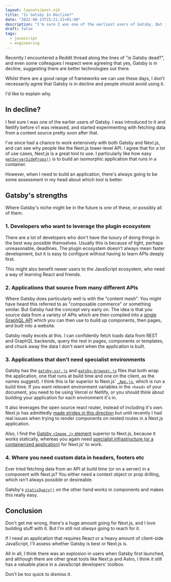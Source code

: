 ```yaml
---
layout: layouts/post.njk
title: "Is Gatsby In Decline?"
date: "2022-08-13T15:21:21+01:00"
description: "I'm sure I was one of the earliest users of Gatsby. But is it in decline? The title is a bit click-baity because I don't really feel that it is. Rather, I think it's well on it's way to finding it's niche."
draft: false
tags:
  - javascript
  - engineering
---
```


Recently I encountered a Reddit thread along the lines of "is Gatsby dead?", and even some colleagues I respect were agreeing that yes, Gatsby is in decline, suggesting there are better technologies out there.

Whilst there are a good range of frameworks we can use these days, I don't necessarily agree that Gatsby is in decline and people should avoid using it.

I'd like to explain why.

## In decline?

I feel sure I was one of the earlier users of Gatsby. I was introduced to it and Netlify before v1 was released, and started experimenting with fetching data from a content source pretty soon after that.

I've since had a chance to work extensively with both Gatsby and Next.js, and can see why people like the Next.js lower-level API. I agree that for a lot of use cases, Next.js is a great tool to use. I particularly like how easy [`getServerSideProps()`](https://nextjs.org/docs/basic-features/data-fetching/get-server-side-props) is to build an isomorphic application that runs in a container.

However, when I need to build an application, there's always going to be some assessment in my head about which tool is better.

## Gatsby's strengths

Where Gatsby's niche might be in the future is one of these, or possibly all of them:

### 1. Developers who want to leverage the plugin ecosystem

There are a lot of developers who don't have the luxury of doing things in the best way possible themselves. Usually this is because of tight, perhaps unreasonable, deadlines. The plugin ecosystem doesn't always mean faster development, but it is easy to configure without having to learn APIs deeply first.

This might also benefit newer users to the JavaScript ecosystem, who need a way of learning React and friends.

### 2. Applications that source from many different APIs

Where Gatsby does particularly well is with the "content mesh". You might have heard this referred to as "composable commerce" or something similar. But Gatsby had the concept very early on. The idea is that you source data from a variety of APIs which are then compiled into a [single GraphQL API](https://www.gatsbyjs.com/docs/tutorial/part-4/) which you can then use to build up components, then pages, and built into a website.

Gatsby really excels at this. I can confidently fetch loads data from REST and GraphQL backends, query the rest in pages, components or templates, and chuck away the data I don't want when the application is built.

### 3. Applications that don't need specialist environments

Gatsby has the [`gatsby-ssr.js`](https://www.gatsbyjs.com/docs/reference/config-files/gatsby-ssr/) and [`gatsby-browser.js`](https://www.gatsbyjs.com/docs/reference/config-files/gatsby-browser/) files that both wrap the application, one that runs at build time and one on the client, as the names suggest). I think this is far superior to Next.js' [`_App.js`](https://nextjs.org/docs/advanced-features/custom-app), which is run a build time. If you want relevant environment variables in the `<head>` of your document, you need to be using Vercel or Netlify, or you should think about building your application for each environment it's in.

It also leverages the open source react router, instead of including it's own. Next.js has admittedly [made strides in this direction](https://nextjs.org/blog/layouts-rfc) but until recently I had real issues when trying to render components on nested routes in a Next.js application.

Also, I find the [Gatsby `<Image />` element](https://www.gatsbyjs.com/plugins/gatsby-image/) superior to Next.js, because it works statically, whereas you again need [specialist infrastructure (or a containerized application)](https://nextjs.org/docs/advanced-features/static-html-export#unsupported-features) for Next.js' to work.

### 4. Where you need custom data in headers, footers etc

Ever tried fetching data from an API at build time (or on a server) in a component with Next.js? You either need a context object or prop drilling, which isn't always possible or desireable.

Gatsby's [`staticQuery()`](https://www.gatsbyjs.com/docs/how-to/querying-data/static-query/) on the other hand works in components and makes this really easy.

## Conclusion

Don't get me wrong, there's a huge amount going for Next.js, and I love building stuff with it. But I'm still not _always_ going to reach for it.

If I need an application that requires React or a heavy amount of client-side JavaScript, I'll assess whether Gatsby is best or Next.js is.

All in all, I think there was an explosion in users when Gatsby first launched, and although there are other great tools like Next.js and Astro, I think it still has a valuable place in a JavaScript developers' toolbox.

Don't be too quick to dismiss it.
